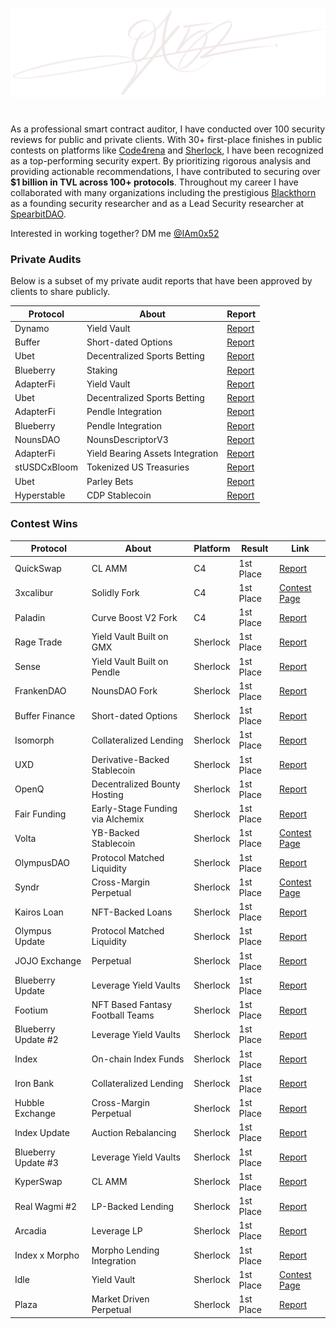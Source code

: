 ![image](assets/0x52.png)

#

As a professional smart contract auditor, I have conducted over 100 security reviews for public and private clients. With 30+ first-place finishes in public contests on platforms like [Code4rena](https://code4rena.com/@0x52) and [Sherlock](https://audits.sherlock.xyz/watson/0x52), I have been recognized as a top-performing security expert. By prioritizing rigorous analysis and providing actionable recommendations, I have contributed to securing over **$1 billion in TVL across 100+ protocols**. Throughout my career I have collaborated with many organizations including  the prestigious [Blackthorn](https://www.blackthorn.xyz/) as a founding security researcher and as a Lead Security researcher at [SpearbitDAO](https://cantina.xyz/u/iam0x52).

Interested in working together? DM me [@IAm0x52](https://twitter.com/IAm0x52)

### Private Audits

Below is a subset of my private audit reports that have been approved by clients to share publicly.

| Protocol | About | Report |
| ---- | ---- | ---------|
| Dynamo | Yield Vault | [Report](reports/7-10-23-Dynamo.md) |
| Buffer | Short-dated Options | [Report](reports/7-26-23-Buffer-v2.5.md) |
| Ubet | Decentralized Sports Betting | [Report](reports/12-18-23-Ubet-Report.md) |
| Blueberry | Staking | [Report](reports/3-27-24-Blueberry-Staking-Report.md) |
| AdapterFi | Yield Vault | [Report](reports/5-3-24-AdapterFi-Report.md) |
| Ubet | Decentralized Sports Betting | [Report](reports/6-12-24-Ubet-Report.md) |
| AdapterFi | Pendle Integration | [Report](reports/6-28-24-AdapterFi-Pendle-Router-Report.md) |
| Blueberry | Pendle Integration | [Report](reports/6-29-24-Blueberry-Pendle-Report.md) |
| NounsDAO | NounsDescriptorV3 | [Report](reports/8-22-24-NounsDescriptorV3-Report.md) |
| AdapterFi | Yield Bearing Assets Integration | [Report](reports/8-25-24-AdapterFi-Yield-Bearing-Allocator-Report.md) |
| stUSDCxBloom | Tokenized US Treasuries | [Report](reports/9-22-24-stUSDCxBloom-Report.md) |
| Ubet | Parley Bets | [Report](reports/12-9-24-Ubet-Parlay-Report.md) |
| Hyperstable | CDP Stablecoin | [Report](reports/2-5-25-Hyperstable.md) |

### Contest Wins

| Protocol         | About | Platform | Result       | Link |
|------------------|-------|----------|--------------|------|
| QuickSwap        | CL AMM | C4       | 1st Place  | [Report](https://code4rena.com/reports/2022-09-quickswap) |
| 3xcalibur        | Solidly Fork | C4       | 1st Place  | [Contest Page](https://code4rena.com/audits/2022-10-3xcalibur-contest) |
| Paladin          | Curve Boost V2 Fork | C4       | 1st Place  | [Report](https://code4rena.com/reports/2022-10-paladin) |
| Rage Trade       | Yield Vault Built on GMX | Sherlock | 1st Place  | [Report](https://audits.sherlock.xyz/contests/16/report) |
| Sense            | Yield Vault Built on Pendle | Sherlock | 1st Place  | [Report](https://audits.sherlock.xyz/contests/19/report) |
| FrankenDAO       | NounsDAO Fork | Sherlock | 1st Place  | [Report](https://audits.sherlock.xyz/contests/18/report) |
| Buffer Finance   | Short-dated Options | Sherlock | 1st Place  | [Report](https://audits.sherlock.xyz/contests/24/report) |
| Isomorph         | Collateralized Lending | Sherlock | 1st Place  | [Report](https://audits.sherlock.xyz/contests/22) |
| UXD              | Derivative-Backed Stablecoin | Sherlock | 1st Place  | [Report](https://audits.sherlock.xyz/contests/33/report) |
| OpenQ            | Decentralized Bounty Hosting | Sherlock | 1st Place  | [Report](hhttps://audits.sherlock.xyz/contests/39/report) |
| Fair Funding     | Early-Stage Funding via Alchemix | Sherlock | 1st Place  | [Report](https://audits.sherlock.xyz/contests/42/report) |
| Volta            | YB-Backed Stablecoin | Sherlock | 1st Place  | [Contest Page](https://audits.sherlock.xyz/contests/47) |
| OlympusDAO       | Protocol Matched Liquidity | Sherlock | 1st Place  | [Report](https://audits.sherlock.xyz/contests/50/report) |
| Syndr            | Cross-Margin Perpetual | Sherlock | 1st Place  | [Contest Page](https://audits.sherlock.xyz/contests/46) |
| Kairos Loan      | NFT-Backed Loans | Sherlock | 1st Place  | [Report](https://audits.sherlock.xyz/contests/56/report) |
| Olympus Update   | Protocol Matched Liquidity | Sherlock | 1st Place  | [Report](https://audits.sherlock.xyz/contests/60/report) |
| JOJO Exchange    | Perpetual | Sherlock | 1st Place  | [Report](https://audits.sherlock.xyz/contests/70/report) |
| Blueberry Update | Leverage Yield Vaults | Sherlock | 1st Place  | [Report](https://audits.sherlock.xyz/contests/69/report) |
| Footium          | NFT Based Fantasy Football Teams | Sherlock | 1st Place  | [Report](https://audits.sherlock.xyz/contests/71/report) |
| Blueberry Update #2 | Leverage Yield Vaults | Sherlock | 1st Place  | [Report](https://audits.sherlock.xyz/contests/77/report) |
| Index            | On-chain Index Funds | Sherlock | 1st Place  | [Report](https://audits.sherlock.xyz/contests/81/report) |
| Iron Bank        | Collateralized Lending | Sherlock | 1st Place  | [Report](https://audits.sherlock.xyz/contests/84/report) |
| Hubble Exchange  | Cross-Margin Perpetual | Sherlock | 1st Place  | [Report](https://audits.sherlock.xyz/contests/72/report) |
| Index Update     | Auction Rebalancing | Sherlock | 1st Place  | [Report](https://audits.sherlock.xyz/contests/91/report) |
| Blueberry Update #3 | Leverage Yield Vaults | Sherlock | 1st Place  | [Report](https://audits.sherlock.xyz/contests/104/report) |
| KyperSwap        | CL AMM | Sherlock | 1st Place  | [Report](https://audits.sherlock.xyz/contests/103/report) |
| Real Wagmi #2    | LP-Backed Lending | Sherlock | 1st Place  | [Report](https://audits.sherlock.xyz/contests/118/report) |
| Arcadia          | Leverage LP | Sherlock | 1st Place  | [Report](https://audits.sherlock.xyz/contests/137/report) |
| Index x Morpho   | Morpho Lending Integration | Sherlock | 1st Place  | [Report](https://audits.sherlock.xyz/contests/585/report) |
| Idle             | Yield Vault | Sherlock | 1st Place  | [Contest Page](https://audits.sherlock.xyz/contests/571) |
| Plaza            | Market Driven Perpetual | Sherlock | 1st Place  | [Report](https://audits.sherlock.xyz/contests/682/report) |

